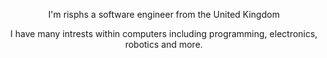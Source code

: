 <p align='center'>
  I'm risphs a software engineer from the United Kingdom
</p>
<p align='center'>
  I have many intrests within computers including programming, electronics, robotics and more.
</p>
